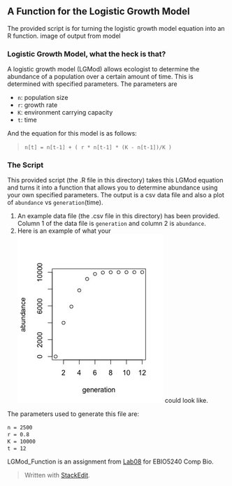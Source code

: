 ﻿
## A Function for the Logistic Growth Model
The provided script is for turning the logistic growth model equation into an R function. 
 image of output from model

### Logistic Growth Model, what the heck is that?
A logistic growth model (LGMod) allows ecologist to determine the abundance of a population over a certain amount of time. This is determined with specified parameters. The parameters are

* `n`: population size
* `r`:  growth rate
* `K`: environment carrying capacity
* `t`: time

And the equation for this model is as follows: 
> `n[t] = n[t-1] + ( r * n[t-1] * (K - n[t-1])/K )`

### The Script 
This provided script (the .R file in this directory) takes this LGMod equation and turns it into a function that allows you to determine abundance using your own specified parameters. The output is a csv data file and also a plot of `abundance` vs `generation`(time). 
1. An example data file (the .csv file in this directory) has been provided. Column 1 of the data file is `generation` and column 2 is `abundance`. 
2. Here is an example of what your ![plot]( https://github.com/livefromblessings-pc/CompBioLandH/blob/master/Labs/Lab08/LGMod_Function_plot.jpeg) could look like.

The parameters used to generate this file are:
```
n = 2500
r = 0.8
K = 10000
t = 12
```

LGMod_Function is an assignment from [Lab08](https://github.com/flaxmans/CompBio_on_git/blob/master/Labs/Lab08/Lab08_documentation_and_metadata.md) for EBIO5240 Comp Bio.

> Written with [StackEdit](https://stackedit.io/).
